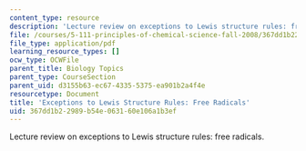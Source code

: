 ```yaml
---
content_type: resource
description: 'Lecture review on exceptions to Lewis structure rules: free radicals.'
file: /courses/5-111-principles-of-chemical-science-fall-2008/367dd1b22989b54e063160e106a1b3ef_bioex_lect12.pdf
file_type: application/pdf
learning_resource_types: []
ocw_type: OCWFile
parent_title: Biology Topics
parent_type: CourseSection
parent_uid: d3155b63-ec67-4335-5375-ea901b2a4f4e
resourcetype: Document
title: 'Exceptions to Lewis Structure Rules: Free Radicals'
uid: 367dd1b2-2989-b54e-0631-60e106a1b3ef
---
```

Lecture review on exceptions to Lewis structure rules: free radicals.

